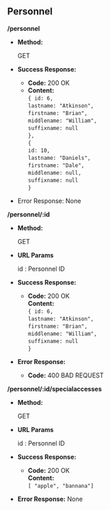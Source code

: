 **Personnel**
----

**/personnel**

* **Method:**

  GET

* **Success Response:**

  * **Code:** 200 OK <br />
  * **Content:** <br />
    `{ id: 6,`<br />
      `lastname: "Atkinson",`<br />
      `firstname: "Brian",`<br />
      `middlename: "William",`<br />
      `suffixname: null`<br />
    `},`<br />
    `{` <br />
      `id: 10,`<br />
      `lastname: "Daniels",`<br />
      `firstname: "Dale",`<br />
      `middlename: null,`<br />
      `suffixname: null`<br />
    `}`

* Error Response: None

**/personnel/:id**

* **Method:**

  GET

*  **URL Params**

   id : Personnel ID

* **Success Response:**

  * **Code:** 200 OK<br />
    **Content:** <br />
    `{ id: 6,`<br />
      `lastname: "Atkinson",`<br />
      `firstname: "Brian",`<br />
      `middlename: "William",`<br />
      `suffixname: null`<br />
    `}`

* **Error Response:**

  * **Code:** 400 BAD REQUEST

**/personnel/:id/specialaccesses**

* **Method:**

  GET

*  **URL Params**

   id : Personnel ID

* **Success Response:**

  * **Code:** 200 OK<br />
    **Content:** <br />
    `[ "apple", "bannana"]`

* **Error Response:** None

